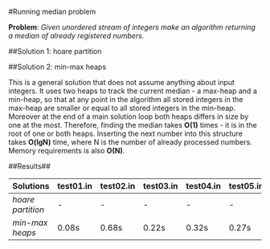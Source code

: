 #Running median problem

**Problem**: *Given unordered stream of integers make an algorithm returning a median of already registered numbers.*

##Solution 1: hoare partition

##Solution 2: min-max heaps

This is a general solution that does not assume anything about input integers. It uses two heaps to track the current median - a max-heap and a min-heap, so that at any point in the algorithm all stored integers in the max-heap are smaller or equal to all stored integers in the min-heap. Moreover at the end of a main solution loop both heaps differs in size by one at the most. Therefore, finding the median takes **O(1)** times - it is in the root of one or both heaps. Inserting the next number into this structure takes **O(lgN)** time, where N is the number of already processed numbers. Memory requirements is also **O(N)**. 

##Results##

| Solutions          | test01.in  | test02.in  | test03.in  | test04.in  | test05.in  | test06.in  |
| ------------------ | ---------- | ---------- | ---------- | ---------- | ---------- | ---------- |
|*hoare partition*   | -      | -      | -      | -      | -      | -      |
|*min-max heaps*     | 0.08s      | 0.68s      | 0.22s      | 0.32s      | 0.27s      | 0.14s      |
